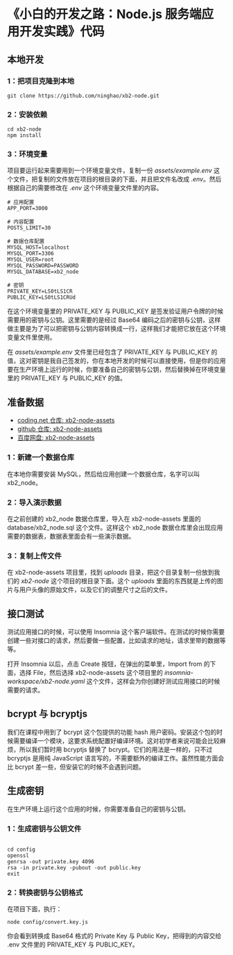 # 《小白的开发之路：Node.js 服务端应用开发实践》代码

## 本地开发

### **1：把项目克隆到本地**

```
git clone https://github.com/ninghao/xb2-node.git
```

### **2：安装依赖**

```
cd xb2-node
npm install
```

### **3：环境变量**

项目要运行起来需要用到一个环境变量文件，复制一份 _assets/example.env_ 这个文件，把复制的文件放在项目的根目录的下面，并且把文件名改成 _.env_。然后根据自己的需要修改在 _.env_ 这个环境变量文件里的内容。

```
# 应用配置
APP_PORT=3000

# 内容配置
POSTS_LIMIT=30

# 数据仓库配置
MYSQL_HOST=localhost
MYSQL_PORT=3306
MYSQL_USER=root
MYSQL_PASSWORD=PASSWORD
MYSQL_DATABASE=xb2_node

# 密钥
PRIVATE_KEY=LS0tLS1CR
PUBLIC_KEY=LS0tLS1CRUd
```

在这个环境变量里的 PRIVATE_KEY 与 PUBLIC_KEY 是签发验证用户令牌的时候需要用的密钥与公钥。这里需要的是经过 Base64 编码之后的密钥与公钥，这样做主要是为了可以把密钥与公钥内容转换成一行，这样我们才能把它放在这个环境变量文件里使用。

在 _assets/example.env_ 文件里已经包含了 PRIVATE_KEY 与 PUBLIC_KEY 的值，这对密钥是我自己签发的，你在本地开发的时候可以直接使用，但是你的应用要在生产环境上运行的时候，你要准备自己的密钥与公钥，然后替换掉在环境变量里的 PRIVATE_KEY 与 PUBLIC_KEY 的值。

## 准备数据

- [coding.net 仓库: xb2-node-assets](https://e.coding.net/ninghao/xb2/xb2-node-assets.git)
- [github 仓库: xb2-node-assets](https://github.com/ninghao/xb2-node-assets.git)
- [百度网盘: xb2-node-assets](https://pan.baidu.com/s/18ICmhWa_MoRIM2lEPvCBCw?pwd=5xxc) 

### 1：新建一个数据仓库

在本地你需要安装 MySQL，然后给应用创建一个数据仓库，名字可以叫 xb2_node。

### 2：导入演示数据

在之前创建的 xb2_node 数据仓库里，导入在 xb2-node-assets 里面的 database/xb2_node.sql 这个文件。这样这个 xb2_node 数据仓库里会出现应用需要的数据表，数据表里面会有一些演示数据。

### 3：复制上传文件

在 xb2-node-assets 项目里，找到 _uploads_ 目录，把这个目录复制一份放到我们的 _xb2-node_ 这个项目的根目录下面。这个 _uploads_ 里面的东西就是上传的图片与用户头像的原始文件，以及它们的调整尺寸之后的文件。

## 接口测试

测试应用接口的时候，可以使用 Insomnia 这个客户端软件。在测试的时候你需要创建一些对接口的请求，然后要做一些配置，比如请求的地址，请求里带的数据等等。

打开 Insomnia 以后，点击 Create 按钮，在弹出的菜单里，Import from 的下面，选择 File，然后选择 xb2-node-assets 这个项目里的 _insomnia-workspace/xb2-node.yaml_ 这个文件，这样会为你创建好测试应用接口的时候需要的请求。

## bcrypt 与 bcryptjs

我们在课程中用到了 bcrypt 这个包提供的功能 hash 用户密码。安装这个包的时候需要编译一个模块，这要求系统配置好编译环境。这对初学者来说可能会比较麻烦，所以我们暂时用 bcryptjs 替换了 bcrypt。它们的用法是一样的，只不过 bcryptjs 是用纯 JavaScript 语言写的，不需要额外的编译工作。虽然性能方面会比 bcrypt 差一些，但安装它的时候不会遇到问题。

## 生成密钥

在生产环境上运行这个应用的时候，你需要准备自己的密钥与公钥。

### 1：生成密钥与公钥文件

```

cd config
openssl
genrsa -out private.key 4096
rsa -in private.key -pubout -out public.key
exit

```

### 2：转换密钥与公钥格式

在项目下面，执行：

```
node config/convert.key.js
```

你会看到转换成 Base64 格式的 Private Key 与 Public Key，把得到的内容交给 .env 文件里的 PRIVATE_KEY 与 PUBLIC_KEY。
